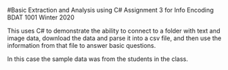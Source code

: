 #Basic Extraction and Analysis using C#
Assignment 3 for Info Encoding BDAT 1001 Winter 2020

This uses C# to demonstrate the ability to connect to a folder with text and image data, download the data and parse it into a csv file, and then use the information from that file to answer basic questions.

In this case the sample data was from the students in the class.
